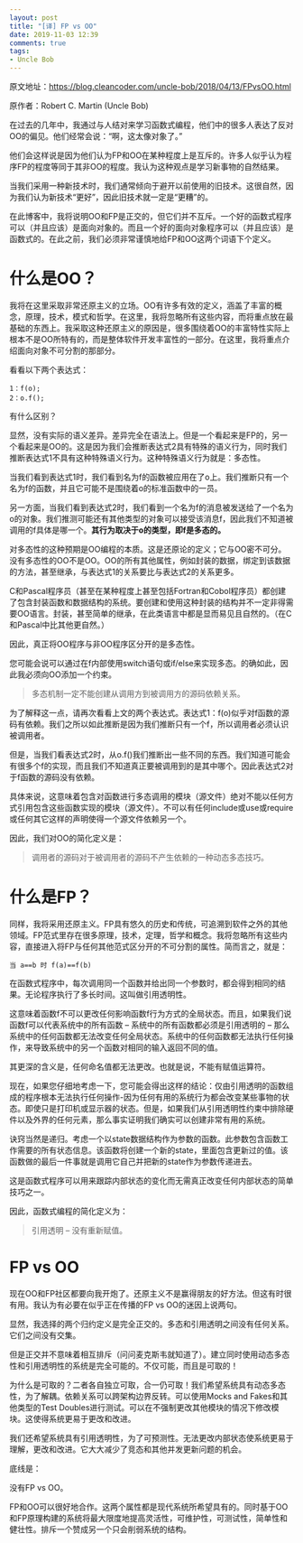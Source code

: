 ```yaml
---
layout: post
title: "[译] FP vs OO"
date: 2019-11-03 12:39
comments: true
tags:
- Uncle Bob
---
```


原文地址：https://blog.cleancoder.com/uncle-bob/2018/04/13/FPvsOO.html

原作者：Robert C. Martin (Uncle Bob)

在过去的几年中，我通过与人结对来学习函数式编程，他们中的很多人表达了反对OO的偏见。他们经常会说：“啊，这太像对象了。”

他们会这样说是因为他们认为FP和OO在某种程度上是互斥的。许多人似乎认为程序FP的程度等同于其非OO的程度。我认为这种观点是学习新事物的自然结果。

当我们采用一种新技术时，我们通常倾向于避开以前使用的旧技术。这很自然，因为我们认为新技术“更好”，因此旧技术就一定是“更糟”的。

在此博客中，我将说明OO和FP是正交的，但它们并不互斥。一个好的函数式程序可以（并且应该）是面向对象的。而且一个好的面向对象程序可以（并且应该）是函数式的。在此之前，我们必须非常谨慎地给FP和OO这两个词语下个定义。

# 什么是OO？

我将在这里采取非常还原主义的立场。OO有许多有效的定义，涵盖了丰富的概念，原理，技术，模式和哲学。在这里，我将忽略所有这些内容，而将重点放在最基础的东西上。我采取这种还原主义的原因是，很多围绕着OO的丰富特性实际上根本不是OO所特有的，而是整体软件开发丰富性的一部分。在这里，我将重点介绍面向对象不可分割的那部分。

看看以下两个表达式：

```
1：f(o);
2：o.f();
```

有什么区别？

显然，没有实际的语义差异。差异完全在语法上。但是一个看起来是FP的，另一个看起来是OO的。这是因为我们会推断表达式2具有特殊的语义行为，同时我们推断表达式1不具有这种特殊语义行为。这种特殊语义行为就是：多态性。

当我们看到表达式1时，我们看到名为f的函数被应用在了o上。我们推断只有一个名为f的函数，并且它可能不是围绕着o的标准函数中的一员。

另一方面，当我们看到表达式2时，我们看到一个名为f的消息被发送给了一个名为o的对象。我们推测可能还有其他类型的对象可以接受该消息f，因此我们不知道被调用的f具体是哪一个。**其行为取决于o的类型，即f是多态的。**

对多态性的这种预期是OO编程的本质。这是还原论的定义；它与OO密不可分。没有多态性的OO不是OO。OO的所有其他属性，例如封装的数据，绑定到该数据的方法，甚至继承，与表达式1的关系要比与表达式2的关系更多。

C和Pascal程序员（甚至在某种程度上甚至包括Fortran和Cobol程序员）都创建了包含封装函数和数据结构的系统。要创建和使用这种封装的结构并不一定非得需要OO语言。封装，甚至简单的继承，在此类语言中都是显而易见且自然的。（在C和Pascal中比其他更自然。）

因此，真正将OO程序与非OO程序区分开的是多态性。

您可能会说可以通过在f内部使用switch语句或if/else来实现多态。的确如此，因此我必须向OO添加一个约束。

> 多态机制一定不能创建从调用方到被调用方的源码依赖关系。

为了解释这一点，请再次看看上文的两个表达式。表达式1：f(o)似乎对f函数的源码有依赖。我们之所以如此推断是因为我们推断只有一个f，所以调用者必须认识被调用者。

但是，当我们看表达式2时，从o.f()我们推断出一些不同的东西。我们知道可能会有很多个f的实现，而且我们不知道真正要被调用到的是其中哪个。因此表达式2对于f函数的源码没有依赖。

具体来说，这意味着包含对函数进行多态调用的模块（源文件）绝对不能以任何方式引用包含这些函数实现的模块（源文件）。不可以有任何include或use或require或任何其它这样的声明使得一个源文件依赖另一个。

因此，我们对OO的简化定义是：

> 调用者的源码对于被调用者的源码不产生依赖的一种动态多态技巧。

# 什么是FP？

同样，我将采用还原主义。FP具有悠久的历史和传统，可追溯到软件之外的其他领域。FP范式里存在很多原理，技术，定理，哲学和概念。我将忽略所有这些内容，直接进入将FP与任何其他范式区分开的不可分割的属性。简而言之，就是：

```
当 a==b 时 f(a)==f(b)
```

在函数式程序中，每次调用同一个函数并给出同一个参数时，都会得到相同的结果。无论程序执行了多长时间。这叫做引用透明性。

这意味着函数f不可以更改任何影响函数f行为方式的全局状态。而且，如果我们说函数f可以代表系统中的所有函数 – 系统中的所有函数都必须是引用透明的 – 那么系统中的任何函数都无法改变任何全局状态。系统中的任何函数都无法执行任何操作，来导致系统中的另一个函数对相同的输入返回不同的值。

其更深的含义是，任何命名值都无法更改。也就是说，不能有赋值运算符。

现在，如果您仔细地考虑一下，您可能会得出这样的结论：仅由引用透明的函数组成的程序根本无法执行任何操作-因为任何有用的系统行为都会改变某些事物的状态。即使只是打印机或显示器的状态。但是，如果我们从引用透明性约束中排除硬件以及外界的任何元素，那么事实证明我们确实可以创建非常有用的系统。

诀窍当然是递归。考虑一个以state数据结构作为参数的函数。此参数包含函数工作需要的所有状态信息。该函数将创建一个新的state，里面包含更新过的值。该函数做的最后一件事就是调用它自己并把新的state作为参数传递进去。

这是函数式程序可以用来跟踪内部状态的变化而无需真正改变任何内部状态的简单技巧之一。

因此，函数式编程的简化定义为：

> 引用透明 – 没有重新赋值。

# FP vs OO

现在OO和FP社区都要向我开炮了。还原主义不是赢得朋友的好方法。但这有时很有用。我认为有必要在似乎正在传播的FP vs OO的迷因上说两句。

显然，我选择的两个归约定义是完全正交的。多态和引用透明之间没有任何关系。它们之间没有交集。

但是正交并不意味着相互排斥（问问麦克斯韦就知道了）。建立同时使用动态多态性和引用透明性的系统是完全可能的。不仅可能，而且是可取的！

为什么是可取的？二者各自独立可取，合一仍可取！我们希望系统具有动态多态性，为了解耦。依赖关系可以跨架构边界反转。可以使用Mocks and Fakes和其他类型的Test Doubles进行测试。可以在不强制更改其他模块的情况下修改模块。这使得系统更易于更改和改进。

我们还希望系统具有引用透明性，为了可预测性。无法更改内部状态使系统更易于理解，更改和改进。它大大减少了竞态和其他并发更新问题的机会。

底线是：

没有FP vs OO。

FP和OO可以很好地合作。这两个属性都是现代系统所希望具有的。同时基于OO和FP原理构建的系统将最大限度地提高灵活性，可维护性，可测试性，简单性和健壮性。排斥一个赞成另一个只会削弱系统的结构。
